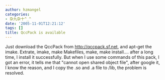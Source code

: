 ```yaml
---
author: hzmangel
categories:
- 杂九杂十^_^
date: '2005-11-01T12:21:12'
tags: []
title: QccPack is available
---
```

Just download the QccPack from http://qccpack.sf.net, and apt-get the imake. Extrate, imake, make Makefiles, make, make install.... after a long time, I install it successfully. But when I use some commands of this pack, I got an error, it tells me that "cannot open shared object file", after google it, I know the reason, and I copy the .so and .a file to /lib, the problem is resolved.